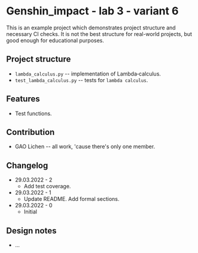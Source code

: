 # Genshin_impact - lab 3 - variant 6

This is an example project which demonstrates project structure and necessary
CI checks. It is not the best structure for real-world projects, but good
enough for educational purposes.

## Project structure

- `lambda_calculus.py` -- implementation of Lambda‐calculus.
- `test_lambda_calculus.py` -- tests for `lambda calculus`.

## Features

- Test functions.

## Contribution

- GAO Lichen -- all work, 'cause there's only one member.

## Changelog

- 29.03.2022 - 2
   - Add test coverage.
- 29.03.2022 - 1
   - Update README. Add formal sections.
- 29.03.2022 - 0
   - Initial

## Design notes

- ...
